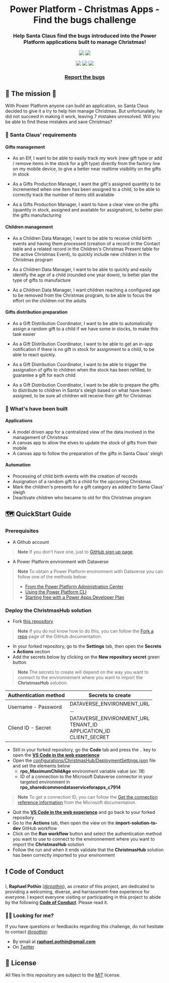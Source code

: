 <p align="center">
    <h1 align="center">
        Power Platform - Christmas Apps - Find the bugs challenge
    </h1>
    <h3 align="center">
        Help Santa Claus find the bugs introduced into the Power Platform applications built to manage Christmas!
    </h3>
</p>

<p align="center">
    <a href="https://github.com/rpothin/PowerPlatform-ChristmasApps-FindTheBugsChallenge/blob/main/LICENSE" alt="Repository License">
        <img src="https://img.shields.io/github/license/rpothin/PowerPlatform-ChristmasApps-FindTheBugsChallenge?color=yellow&label=License" /></a>
    <a href="https://github.com/rpothin/PowerPlatform-ChristmasApps-FindTheBugsChallenge/issues" alt="Open Issues">
        <img src="https://img.shields.io/github/issues-raw/rpothin/PowerPlatform-ChristmasApps-FindTheBugsChallenge?label=Open%20Issues" /></a>
</p>

<p align="center">
    <a href="#watchers" alt="Watchers">
        <img src="https://img.shields.io/github/watchers/rpothin/PowerPlatform-ChristmasApps-FindTheBugsChallenge?style=social" /></a>
    <a href="#forks" alt="Forks">
        <img src="https://img.shields.io/github/forks/rpothin/PowerPlatform-ChristmasApps-FindTheBugsChallenge?style=social" /></a>
    <a href="#stars" alt="Stars">
        <img src="https://img.shields.io/github/stars/rpothin/PowerPlatform-ChristmasApps-FindTheBugsChallenge?style=social" /></a>
</p>

<h3 align="center">
  <a href="https://github.com/rpothin/PowerPlatform-ChristmasApps-FindTheBugsChallenge/issues/new?assignees=rpothin&labels=bug%2Ctriage&template=BUG.yml&title=%5BBug%5D+%3CTitle%3E">Report the bugs</a>
</h3>

## 🎄 The mission 🎄

With Power Platform anyone can build an application, so Santa Claus decided to give it a try to help him manage Christmas. But unfortunately, he did not succeed in making it work, leaving 7 mistakes unresolved. Will you be able to find these mistakes and save Christmas?

### 📖 Santa Claus' requirements

#### Gifts management

- As an Elf, I want to be able to easily track my work (new gift type or add / remove items in the stock for a gift type) directly from the factory line on my mobile device, to give a better near realtime visibility on the gifts in stock

- As a Gifts Production Manager, I want the gift's assigned quantity to be incremented when one item has been assigned to a child, to be able to correctly track the number of items still available

- As  a Gifts Production Manager, I want to have a clear view on the gifts (quantity in stock, assigned and available for assignation), to better plan the gifts manufacturing

#### Children management

- As a Children Data Manager, I want to be able to receive child birth events and having them processed (creation of a record in the Contact table and a related record in the Children's Christmas Present table for the active Christmas Event), to quickly include new children in the Christmas program

- As a Children Data Manager, I want to be able to quickly and easily identify the age of a child (rounded one year down), to better plan the type of gifts to manufacture

- As a Children Data Manager, I want children reaching a configured age to be removed from the Christmas program, to be able to focus the effort on the children not the adults

#### Gifts distribution preparation

- As a Gift Distribution Coordinator, I want to be able to automatically assign a random gift to a child if we have some in stocks, to make this task easier

- As a Gift Distribution Coordinator, I want to be able to get an in-app notification if there is no gift in stock for assignment to a child, to be able to react quickly.

- As a Gift Distribution Coordinator, I want to be able to trigger the assignation of gifts to children when the stock has been refilled, to guarantee a gift for each child

- As a Gift Distribution Coordinator, I want to be able to prepare the gifts to distribute to children in Santa's sleigh based on what have been assigned, to be sure all children will receive their gift for Christmas

### 👀 What's have been built

#### Applications

- A model driven app for a centralized view of the data involved in the management of Christmas
- A canvas app to allow the elves to update the stock of gifts from their mobile
- A canvas app to follow the preparation of the gifts in Santa Claus' sleigh

#### Automation

- Processing of child birth events with the creation of records
- Assignation of a random gift to a child for the upcoming Christmas
- Mark the children's presents for a gift category as added to Santa Claus' sleigh
- Deactivate children who became to old for this Christmas program

## 🗺 QuickStart Guide

### Prerequisites

- A Github account

> **Note**
> If you don't have one, just to [GitHub sign up page](https://github.com/signup).

- A Power Platform environment with Dataverse

> **Note**
> To obtain a Power Platform environment with Dataverse you can follow one of the methods below:
> - [From the Power Platform Administration Center](https://learn.microsoft.com/en-us/power-platform/admin/create-environment#create-an-environment-with-a-database)
> - [Using the Power Platform CLI](https://learn.microsoft.com/en-us/power-platform/developer/cli/reference/admin#pac-admin-create)
> - [Starting free with a Power Apps Developer Plan](https://powerapps.microsoft.com/en-us/developerplan/)

### Deploy the ChristmasHub solution

- Fork [this repository](https://github.com/rpothin/PowerPlatform-ChristmasApps-FindTheBugsChallenge)

> **Note**
> If you do not know how to do this, you can follow the [Fork a repo](https://docs.github.com/en/get-started/quickstart/fork-a-repo) page of the GitHub documentation.

- In your forked repository, go to the **Settings** tab, then open the **Secrets > Actions** section
- Add the secrets below by clicking on the **New repository secret** green button

> **Note**
> The secrets to create will depend on the way you want to connect to the environnement where you want to import the **ChristmasHub** solution.

| **Authentication method** | **Secrets to create** |
| -- | -- |
| Username - Password | DATAVERSE_ENVIRONMENT_URL <br> ... |
| Cliend ID - Secret | DATAVERSE_ENVIRONMENT_URL <br> TENANT_ID <br> APPLICATION_ID <br> CLIENT_SECRET |

- Still in your forked repository, go the **Code** tab and press the `.` key to open the [**VS Code in the web experience**](https://docs.github.com/en/codespaces/the-githubdev-web-based-editor)
- Open the [configurations/ChristmasHub/DeploymentSettings.json](./configurations/ChristmasHub/DeploymentSettings.json) file and set the elements below
   - **rpo_MaximumChildAge** environment variable value (*ex: 18*)
   - ID of a connection to the Microsoft Dataverse connector in your targeted environment in **rpo_sharedcommondataserviceforapps_c7914**

> **Note**
> To get a connection ID, you can follow the [Get the connection reference information](https://learn.microsoft.com/en-us/power-platform/alm/conn-ref-env-variables-build-tools#get-the-connection-reference-information) from the Microsoft documentation.

- Quit the [**VS Code in the web experience**](https://docs.github.com/en/codespaces/the-githubdev-web-based-editor) and go back to your forked repository
- Go to the **Actions** tab, then open the view on the **import-solution-to-dev** GitHub workflow
- Click on the **Run workflow** button and select the authentication method you want to use to connect to the environnement where you want to import the **ChristmasHub** solution
- Follow the run and when it ends validate that the **ChristmasHub** solution has been correctly imported to your environment

## ❗ Code of Conduct

I, **Raphael Pothin** ([@rpothin](https://github.com/rpothin)), as creator of this project, am dedicated to providing a welcoming, diverse, and harrassment-free experience for everyone.
I expect everyone visiting or participating in this project to abide by the following [**Code of Conduct**](CODE_OF_CONDUCT.md).
Please read it.

### ✋🏼 Looking for me?

If you have questions or feedbacks regarding this challenge, do not hesitate to contact [@rpothin](https://github.com/rpothin):

- By email at **raphael.pothin@gmail.com**
- On [Twitter](https://twitter.com/RaphaelPothin)

## 📝 License

All files in this repository are subject to the [MIT](LICENSE) license.
